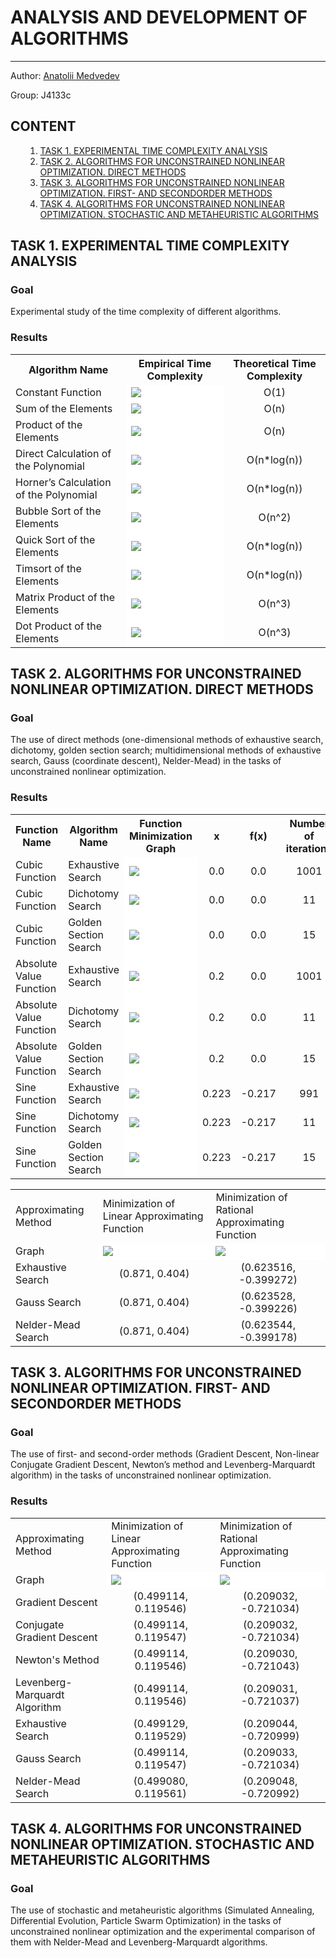 <h1>ANALYSIS AND DEVELOPMENT OF ALGORITHMS</h1>
<hr></hr>

Author: <a href='https://github.com/mdvdv'>Anatolii Medvedev</a>

Group: J4133c

<a name='000'></a>
<h2>CONTENT</h2>

<ul>
    <ol type='1'>
    <li><a href='#001'>TASK 1. EXPERIMENTAL TIME COMPLEXITY ANALYSIS</a></li>
    <li><a href='#002'>TASK 2. ALGORITHMS FOR UNCONSTRAINED NONLINEAR OPTIMIZATION. DIRECT METHODS</a></li>
    <li><a href='#003'>TASK 3. ALGORITHMS FOR UNCONSTRAINED NONLINEAR OPTIMIZATION. FIRST- AND SECONDORDER METHODS</a></li>
    <li><a href='#004'>TASK 4. ALGORITHMS FOR UNCONSTRAINED NONLINEAR OPTIMIZATION. STOCHASTIC AND METAHEURISTIC ALGORITHMS</a></li>
    </ol>
</ul>

<a name='001'></a>
<h2>TASK 1. EXPERIMENTAL TIME COMPLEXITY ANALYSIS</h2>

<h3>Goal</h3>

Experimental study of the time complexity of different algorithms.

<h3>Results</h3>

<table>
<tr>
<th>Algorithm Name</th>
<th>Empirical Time Complexity</th>
<th>Theoretical Time Complexity</th>
</tr>
<tr>
<td>Constant Function</td>
<td bgcolor=white><img src='https://github.com/mdvdv/analysis-and-development-of-algorithms/blob/main/TASK%201.%20EXPERIMENTAL%20TIME%20COMPLEXITY%20ANALYSIS/images/constant_function.png'></td>
<td align='center'><formula>O(1)</formula></td>
</tr>
<tr>
<td>Sum of the Elements</td>
<td bgcolor=white><img src='https://github.com/mdvdv/analysis-and-development-of-algorithms/blob/main/TASK%201.%20EXPERIMENTAL%20TIME%20COMPLEXITY%20ANALYSIS/images/sum_function.png'></td>
<td align='center'><formula>O(n)</formula></td>
</tr>
<tr>
<td>Product of the Elements</td>
<td bgcolor=white><img src='https://github.com/mdvdv/analysis-and-development-of-algorithms/blob/main/TASK%201.%20EXPERIMENTAL%20TIME%20COMPLEXITY%20ANALYSIS/images/product_function.png'></td>
<td align='center'><formula>O(n)</formula></td>
</tr>
<tr>
<td>Direct Calculation of the Polynomial</td>
<td bgcolor=white><img src='https://github.com/mdvdv/analysis-and-development-of-algorithms/blob/main/TASK%201.%20EXPERIMENTAL%20TIME%20COMPLEXITY%20ANALYSIS/images/naive_function.png'></td>
<td align='center'><formula>O(n*log(n))</formula></td>
</tr>
<tr>
<td>Horner’s Calculation of the Polynomial</td>
<td bgcolor=white><img src='https://github.com/mdvdv/analysis-and-development-of-algorithms/blob/main/TASK%201.%20EXPERIMENTAL%20TIME%20COMPLEXITY%20ANALYSIS/images/horner_function.png'></td>
<td align='center'><formula>O(n*log(n))</formula></td>
</tr>
<tr>
<td>Bubble Sort of the Elements</td>
<td bgcolor=white><img src='https://github.com/mdvdv/analysis-and-development-of-algorithms/blob/main/TASK%201.%20EXPERIMENTAL%20TIME%20COMPLEXITY%20ANALYSIS/images/bubblesort_function.png'></td>
<td align='center'><formula>O(n^2)</formula></td>
</tr>
<tr>
<td>Quick Sort of the Elements</td>
<td bgcolor=white><img src='https://github.com/mdvdv/analysis-and-development-of-algorithms/blob/main/TASK%201.%20EXPERIMENTAL%20TIME%20COMPLEXITY%20ANALYSIS/images/quicksort_function.png'></td>
<td align='center'><formula>O(n*log(n))</formula></td>
</tr>
<tr>
<td>Timsort of the Elements</td>
<td bgcolor=white><img src='https://github.com/mdvdv/analysis-and-development-of-algorithms/blob/main/TASK%201.%20EXPERIMENTAL%20TIME%20COMPLEXITY%20ANALYSIS/images/timsort_function.png'></td>
<td align='center'><formula>O(n*log(n))</formula></td>
</tr>
<tr>
<td>Matrix Product of the Elements</td>
<td bgcolor=white><img src='https://github.com/mdvdv/analysis-and-development-of-algorithms/blob/main/TASK%201.%20EXPERIMENTAL%20TIME%20COMPLEXITY%20ANALYSIS/images/matmul_function.png'></td>
<td align='center'><formula>O(n^3)</formula></td>
</tr>
<tr>
<td>Dot Product of the Elements</td>
<td bgcolor=white><img src='https://github.com/mdvdv/analysis-and-development-of-algorithms/blob/main/TASK%201.%20EXPERIMENTAL%20TIME%20COMPLEXITY%20ANALYSIS/images/dot_function.png'></td>
<td align='center'><formula>O(n^3)</formula></td>
</tr>
</table>

<a name='002'></a>
<h2>TASK 2. ALGORITHMS FOR UNCONSTRAINED NONLINEAR OPTIMIZATION. DIRECT METHODS</h2>

<h3>Goal</h3>

The use of direct methods (one-dimensional methods of exhaustive search, dichotomy, golden section search; multidimensional methods of exhaustive search, Gauss (coordinate descent), Nelder-Mead) in the tasks of unconstrained nonlinear optimization.

<h3>Results</h3>

<table>
<tr>
<th>Function Name</th>
<th>Algorithm Name</th>
<th>Function Minimization Graph</th>
<th>x</th>
<th>f(x)</th>
<th>Number of iterations</th>
</tr>
<tr>
<td>Cubic Function</td>
<td>Exhaustive Search</td>
<td bgcolor=white><img src='https://github.com/mdvdv/analysis-and-development-of-algorithms/blob/main/TASK%202.%20ALGORITHMS%20FOR%20UNCONSTRAINED%20NONLINEAR%20OPTIMIZATION.%20DIRECT%20METHODS/images/cubic_function.png'></td>
<td align='center'><formula>0.0</formula></td>
<td align='center'><formula>0.0</formula></td>
<td align='center'><formula>1001</formula></td>
</tr>
<tr>
<td>Cubic Function</td>
<td>Dichotomy Search</td>
<td bgcolor=white><img src='https://github.com/mdvdv/analysis-and-development-of-algorithms/blob/main/TASK%202.%20ALGORITHMS%20FOR%20UNCONSTRAINED%20NONLINEAR%20OPTIMIZATION.%20DIRECT%20METHODS/images/cubic_function.png'></td>
<td align='center'><formula>0.0</formula></td>
<td align='center'><formula>0.0</formula></td>
<td align='center'><formula>11</formula></td>
</tr>
<tr>
<td>Cubic Function</td>
<td>Golden Section Search</td>
<td bgcolor=white><img src='https://github.com/mdvdv/analysis-and-development-of-algorithms/blob/main/TASK%202.%20ALGORITHMS%20FOR%20UNCONSTRAINED%20NONLINEAR%20OPTIMIZATION.%20DIRECT%20METHODS/images/cubic_function.png'></td>
<td align='center'><formula>0.0</formula></td>
<td align='center'><formula>0.0</formula></td>
<td align='center'><formula>15</formula></td>
</tr>
<tr>
<td>Absolute Value Function</td>
<td>Exhaustive Search</td>
<td bgcolor=white><img src='https://github.com/mdvdv/analysis-and-development-of-algorithms/blob/main/TASK%202.%20ALGORITHMS%20FOR%20UNCONSTRAINED%20NONLINEAR%20OPTIMIZATION.%20DIRECT%20METHODS/images/absolute_function.png'></td>
<td align='center'><formula>0.2</formula></td>
<td align='center'><formula>0.0</formula></td>
<td align='center'><formula>1001</formula></td>
</tr>
<tr>
<td>Absolute Value Function</td>
<td>Dichotomy Search</td>
<td bgcolor=white><img src='https://github.com/mdvdv/analysis-and-development-of-algorithms/blob/main/TASK%202.%20ALGORITHMS%20FOR%20UNCONSTRAINED%20NONLINEAR%20OPTIMIZATION.%20DIRECT%20METHODS/images/absolute_function.png'></td>
<td align='center'><formula>0.2</formula></td>
<td align='center'><formula>0.0</formula></td>
<td align='center'><formula>11</formula></td>
</tr>
<tr>
<td>Absolute Value Function</td>
<td>Golden Section Search</td>
<td bgcolor=white><img src='https://github.com/mdvdv/analysis-and-development-of-algorithms/blob/main/TASK%202.%20ALGORITHMS%20FOR%20UNCONSTRAINED%20NONLINEAR%20OPTIMIZATION.%20DIRECT%20METHODS/images/absolute_function.png'></td>
<td align='center'><formula>0.2</formula></td>
<td align='center'><formula>0.0</formula></td>
<td align='center'><formula>15</formula></td>
</tr>
<tr>
<td>Sine Function</td>
<td>Exhaustive Search</td>
<td bgcolor=white><img src='https://github.com/mdvdv/analysis-and-development-of-algorithms/blob/main/TASK%202.%20ALGORITHMS%20FOR%20UNCONSTRAINED%20NONLINEAR%20OPTIMIZATION.%20DIRECT%20METHODS/images/sine_function.png'></td>
<td align='center'><formula>0.223</formula></td>
<td align='center'><formula>-0.217</formula></td>
<td align='center'><formula>991</formula></td>
</tr>
<tr>
<td>Sine Function</td>
<td>Dichotomy Search</td>
<td bgcolor=white><img src='https://github.com/mdvdv/analysis-and-development-of-algorithms/blob/main/TASK%202.%20ALGORITHMS%20FOR%20UNCONSTRAINED%20NONLINEAR%20OPTIMIZATION.%20DIRECT%20METHODS/images/sine_function.png'></td>
<td align='center'><formula>0.223</formula></td>
<td align='center'><formula>-0.217</formula></td>
<td align='center'><formula>11</formula></td>
</tr>
<tr>
<td>Sine Function</td>
<td>Golden Section Search</td>
<td bgcolor=white><img src='https://github.com/mdvdv/analysis-and-development-of-algorithms/blob/main/TASK%202.%20ALGORITHMS%20FOR%20UNCONSTRAINED%20NONLINEAR%20OPTIMIZATION.%20DIRECT%20METHODS/images/sine_function.png'></td>
<td align='center'><formula>0.223</formula></td>
<td align='center'><formula>-0.217</formula></td>
<td align='center'><formula>15</formula></td>
</tr>
</table>

<table>
<tr>
<td>Approximating Method</td>
<td>Minimization of Linear Approximating Function</td>
<td>Minimization of Rational Approximating Function</td>
</tr>
<tr>
<td>Graph</td>
<td bgcolor=white><img src='https://github.com/mdvdv/analysis-and-development-of-algorithms/blob/main/TASK%202.%20ALGORITHMS%20FOR%20UNCONSTRAINED%20NONLINEAR%20OPTIMIZATION.%20DIRECT%20METHODS/images/linear_approximant.png'></td>
<td bgcolor=white><img src='https://github.com/mdvdv/analysis-and-development-of-algorithms/blob/main/TASK%202.%20ALGORITHMS%20FOR%20UNCONSTRAINED%20NONLINEAR%20OPTIMIZATION.%20DIRECT%20METHODS/images/rational_approximant.png'></td>
</tr>
<tr>
<td><formula>Exhaustive Search</formula></td>
<td align='center'><formula>(0.871, 0.404)</formula></td>
<td align='center'><formula>(0.623516, -0.399272)</formula></td>
</tr>
<tr>
<td><formula>Gauss Search</formula></td>
<td align='center'><formula>(0.871, 0.404)</formula></td>
<td align='center'><formula>(0.623528, -0.399226)</formula></td>
</tr>
<tr>
<td><formula>Nelder-Mead Search</formula></td>
<td align='center'><formula>(0.871, 0.404)</formula></td>
<td align='center'><formula>(0.623544, -0.399178)</formula></td>
</tr>
</table>

<a name='003'></a>
<h2>TASK 3. ALGORITHMS FOR UNCONSTRAINED NONLINEAR OPTIMIZATION. FIRST- AND SECONDORDER METHODS</h2>

<h3>Goal</h3>

The use of first- and second-order methods (Gradient Descent, Non-linear Conjugate Gradient Descent, Newton’s method and Levenberg-Marquardt algorithm) in the tasks of unconstrained nonlinear optimization.

<h3>Results</h3>

<table>
<tr>
<td>Approximating Method</td>
<td>Minimization of Linear Approximating Function</td>
<td>Minimization of Rational Approximating Function</td>
</tr>
<tr>
<td>Graph</td>
<td bgcolor=white><img src='https://github.com/mdvdv/analysis-and-development-of-algorithms/blob/main/TASK%203.%20ALGORITHMS%20FOR%20UNCONSTRAINED%20NONLINEAR%20OPTIMIZATION.%20FIRST-%20AND%20SECONDORDER%20METHODS/images/linear_approximant.png'></td>
<td bgcolor=white><img src='https://github.com/mdvdv/analysis-and-development-of-algorithms/blob/main/TASK%203.%20ALGORITHMS%20FOR%20UNCONSTRAINED%20NONLINEAR%20OPTIMIZATION.%20FIRST-%20AND%20SECONDORDER%20METHODS/images/rational_approximant.png'></td>
</tr>
<tr>
<td><formula>Gradient Descent</formula></td>
<td align='center'><formula>(0.499114, 0.119546)</formula></td>
<td align='center'><formula>(0.209032, -0.721034)</formula></td>
</tr>
<tr>
<td><formula>Conjugate Gradient Descent</formula></td>
<td align='center'><formula>(0.499114, 0.119547)</formula></td>
<td align='center'><formula>(0.209032, -0.721034)</formula></td>
</tr>
<tr>
<td><formula>Newton's Method</formula></td>
<td align='center'><formula>(0.499114, 0.119546)</formula></td>
<td align='center'><formula>(0.209030, -0.721043)</formula></td>
</tr>
<tr>
<td><formula>Levenberg-Marquardt Algorithm</formula></td>
<td align='center'><formula>(0.499114, 0.119546)</formula></td>
<td align='center'><formula>(0.209031, -0.721037)</formula></td>
</tr>
<tr>
<td><formula>Exhaustive Search</formula></td>
<td align='center'><formula>(0.499129, 0.119529)</formula></td>
<td align='center'><formula>(0.209044, -0.720999)</formula></td>
</tr>
<tr>
<td><formula>Gauss Search</formula></td>
<td align='center'><formula>(0.499114, 0.119547)</formula></td>
<td align='center'><formula>(0.209033, -0.721034)</formula></td>
</tr>
<tr>
<td><formula>Nelder-Mead Search</formula></td>
<td align='center'><formula>(0.499080, 0.119561)</formula></td>
<td align='center'><formula>(0.209048, -0.720992)</formula></td>
</tr>
</table>

<a name='004'></a>
<h2>TASK 4. ALGORITHMS FOR UNCONSTRAINED NONLINEAR OPTIMIZATION. STOCHASTIC AND METAHEURISTIC ALGORITHMS</h2>

<h3>Goal</h3>

The use of stochastic and metaheuristic algorithms (Simulated Annealing, Differential Evolution, Particle Swarm Optimization) in the tasks of unconstrained nonlinear optimization and the experimental comparison of them with Nelder-Mead and Levenberg-Marquardt algorithms.